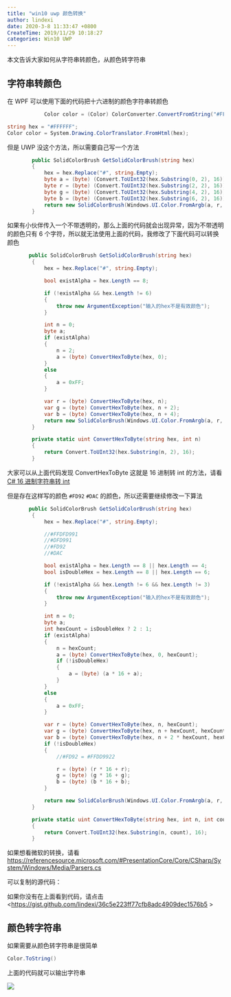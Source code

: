 ```yaml
---
title: "win10 uwp 颜色转换"
author: lindexi
date: 2020-3-8 11:33:47 +0800
CreateTime: 2019/11/29 10:18:27
categories: Win10 UWP
---
```


本文告诉大家如何从字符串转颜色，从颜色转字符串

<!--more-->


<!-- CreateTime:2019/11/29 10:18:27 -->

<!-- csdn -->

## 字符串转颜色

在 WPF 可以使用下面的代码把十六进制的颜色字符串转颜色

```csharp
            Color color = (Color) ColorConverter.ConvertFromString("#FFDFD991");

```

```csharp
string hex = "#FFFFFF";  
Color color = System.Drawing.ColorTranslator.FromHtml(hex); 
```

但是 UWP 没这个方法，所以需要自己写一个方法

```csharp
        public SolidColorBrush GetSolidColorBrush(string hex)
        {
            hex = hex.Replace("#", string.Empty);
            byte a = (byte) (Convert.ToUInt32(hex.Substring(0, 2), 16));
            byte r = (byte) (Convert.ToUInt32(hex.Substring(2, 2), 16));
            byte g = (byte) (Convert.ToUInt32(hex.Substring(4, 2), 16));
            byte b = (byte) (Convert.ToUInt32(hex.Substring(6, 2), 16));
            return new SolidColorBrush(Windows.UI.Color.FromArgb(a, r, g, b));
        }
```

如果有小伙伴传入一个不带透明的，那么上面的代码就会出现异常，因为不带透明的颜色只有 6 个字符，所以就无法使用上面的代码，我修改了下面代码可以转换颜色

```csharp
       public SolidColorBrush GetSolidColorBrush(string hex)
        {
            hex = hex.Replace("#", string.Empty);

            bool existAlpha = hex.Length == 8;

            if (!existAlpha && hex.Length != 6)
            {
                throw new ArgumentException("输入的hex不是有效颜色");
            }

            int n = 0;
            byte a;
            if (existAlpha)
            {
                n = 2;
                a = (byte) ConvertHexToByte(hex, 0);
            }
            else
            {
                a = 0xFF;
            }

            var r = (byte) ConvertHexToByte(hex, n);
            var g = (byte) ConvertHexToByte(hex, n + 2);
            var b = (byte) ConvertHexToByte(hex, n + 4);
            return new SolidColorBrush(Windows.UI.Color.FromArgb(a, r, g, b));
        }

        private static uint ConvertHexToByte(string hex, int n)
        {
            return Convert.ToUInt32(hex.Substring(n, 2), 16);
        }
```

大家可以从上面代码发现 ConvertHexToByte 这就是 16 进制转 int 的方法，请看[C# 16 进制字符串转 int](https://blog.lindexi.com/post/C-16-%E8%BF%9B%E5%88%B6%E5%AD%97%E7%AC%A6%E4%B8%B2%E8%BD%AC-int.html )

但是存在这样写的颜色 `#FD92` `#DAC` 的颜色，所以还需要继续修改一下算法

```csharp
       public SolidColorBrush GetSolidColorBrush(string hex)
        {
            hex = hex.Replace("#", string.Empty);

            //#FFDFD991
            //#DFD991
            //#FD92
            //#DAC

            bool existAlpha = hex.Length == 8 || hex.Length == 4;
            bool isDoubleHex = hex.Length == 8 || hex.Length == 6;

            if (!existAlpha && hex.Length != 6 && hex.Length != 3)
            {
                throw new ArgumentException("输入的hex不是有效颜色");
            }

            int n = 0;
            byte a;
            int hexCount = isDoubleHex ? 2 : 1;
            if (existAlpha)
            {
                n = hexCount;
                a = (byte) ConvertHexToByte(hex, 0, hexCount);
                if (!isDoubleHex)
                {
                    a = (byte) (a * 16 + a);
                }
            }
            else
            {
                a = 0xFF;
            }

            var r = (byte) ConvertHexToByte(hex, n, hexCount);
            var g = (byte) ConvertHexToByte(hex, n + hexCount, hexCount);
            var b = (byte) ConvertHexToByte(hex, n + 2 * hexCount, hexCount);
            if (!isDoubleHex)
            {
                //#FD92 = #FFDD9922

                r = (byte) (r * 16 + r);
                g = (byte) (g * 16 + g);
                b = (byte) (b * 16 + b);
            }

            return new SolidColorBrush(Windows.UI.Color.FromArgb(a, r, g, b));
        }

        private static uint ConvertHexToByte(string hex, int n, int count = 2)
        {
            return Convert.ToUInt32(hex.Substring(n, count), 16);
        }
```

如果想看微软的转换，请看 https://referencesource.microsoft.com/#PresentationCore/Core/CSharp/System/Windows/Media/Parsers.cs

可以复制的源代码：

<script src="https://gist.github.com/lindexi/36c5e223ff77cfb8adc4909dec1576b5.js"></script>

如果你没有在上面看到代码，请点击 <https://gist.github.com/lindexi/36c5e223ff77cfb8adc4909dec1576b5 >

## 颜色转字符串

如果需要从颜色转字符串是很简单

```csharp
Color.ToString()
```

上面的代码就可以输出字符串

![](https://i.loli.net/2018/04/08/5aca000c4b395.jpg)

